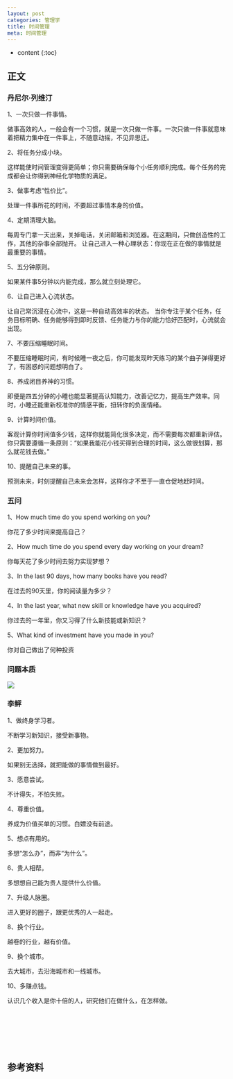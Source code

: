 ```yaml
---
layout: post
categories: 管理学
title: 时间管理
meta: 时间管理
---
```

* content
{:toc}

## 正文

### 丹尼尔·列维汀

1、一次只做一件事情。

做事高效的人，一般会有一个习惯，就是一次只做一件事。一次只做一件事就意味着把精力集中在一件事上，不随意动摇，不见异思迁。

2、将任务分成小块。

这样能使时间管理变得更简单；你只需要确保每个小任务顺利完成。每个任务的完成都会让你得到神经化学物质的满足。

3、做事考虑“性价比”。

处理一件事所花的时间，不要超过事情本身的价值。

4、定期清理大脑。

每周专门拿一天出来，关掉电话，关闭邮箱和浏览器。在这期间，只做创造性的工作，其他的杂事全部抛开。
让自己进入一种心理状态：你现在正在做的事情就是最重要的事情。

5、五分钟原则。

如果某件事5分钟以内能完成，那么就立刻处理它。

6、让自己进入心流状态。

让自己常沉浸在心流中，这是一种自动高效率的状态。
当你专注于某个任务，任务目标明确、任务能够得到即时反馈、任务能力与你的能力恰好匹配时，心流就会出现。

7、不要压缩睡眠时间。

不要压缩睡眠时间，有时候睡一夜之后，你可能发现昨天练习的某个曲子弹得更好了，有困惑的问题想明白了。

8、养成闭目养神的习惯。

即便是四五分钟的小睡也能显著提高认知能力，改善记忆力，提高生产效率。同时，小睡还能重新校准你的情感平衡，扭转你的负面情绪。

9、计算时间价值。

客观计算你时间值多少钱，这样你就能简化很多决定，而不需要每次都重新评估。
你只需要遵循一条原则：“如果我能花小钱买得到合理的时间，这么做很划算，那么就花钱去做。”

10、提醒自己未来的事。

预测未来，时刻提醒自己未来会怎样，这样你才不至于一直仓促地赶时间。

### 五问

1、How much time do you spend working on you?

你花了多少时间来提高自己？

2、How much time do you spend every day working on your dream?

你每天花了多少时间去努力实现梦想？

3、In the last 90 days, how many books have you read?

在过去的90天里，你的阅读量为多少？

4、In the last year, what new skill or knowledge have you acquired?

你过去的一年里，你又习得了什么新技能或新知识？

5、What kind of investment have you made in you?

你对自己做出了何种投资

### 问题本质

![]({{site.baseurl}}/images/20220617/20220617163724.jpg)

### 李鲆

1、做终身学习者。

不断学习新知识，接受新事物。

2、更加努力。

如果别无选择，就把能做的事情做到最好。

3、愿意尝试。

不计得失，不怕失败。

4、尊重价值。

养成为价值买单的习惯。白嫖没有前途。

5、想点有用的。

多想“怎么办”，而非“为什么”。

6、贵人相帮。

多想想自己能为贵人提供什么价值。

7、升级人脉圈。

进入更好的圈子，跟更优秀的人一起走。

8、换个行业。

越卷的行业，越有价值。

9、换个城市。

去大城市，去沿海城市和一线城市。

10、多赚点钱。

认识几个收入是你十倍的人，研究他们在做什么，在怎样做。


<br/><br/><br/><br/><br/>
## 参考资料


